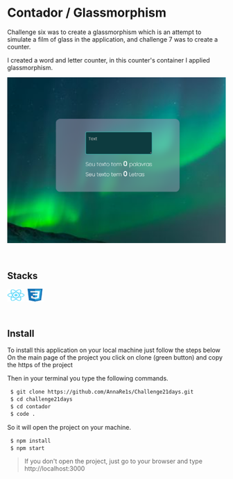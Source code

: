 <div aling="center"> <h1> Contador / Glassmorphism </h1></div>

Challenge six was to create a glassmorphism which is an attempt to simulate a film of glass in the application, and challenge 7 was to create a counter.

I created a word and letter counter, in this counter's container I applied glassmorphism.

<img src="../assets/images/challenge6_7.png" aling="center" />

&nbsp;

## Stacks

<div style="display: inline_block">
<img align="center" alt="React" height="30px" width="40px" src="https://raw.githubusercontent.com/devicons/devicon/master/icons/react/react-original.svg"/>
<img align="center" alt="CSS" height="30px" width="40px" src="https://raw.githubusercontent.com/devicons/devicon/master/icons/css3/css3-original.svg"/>

</div>

&nbsp;

## Install

To install this application on your local machine just follow the steps below
On the main page of the project you click on clone (green button) and copy the https of the project

Then in your terminal you type the following commands.

```bash
 $ git clone https://github.com/AnnaRe1s/Challenge21days.git
 $ cd challenge21days
 $ cd contador
 $ code .
```

So it will open the project on your machine.

```bash
 $ npm install
 $ npm start
```

> If you don't open the project, just go to your browser and type http://localhost:3000
